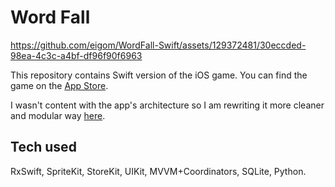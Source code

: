 # Word Fall


https://github.com/eigom/WordFall-Swift/assets/129372481/30eccded-98ea-4c3c-a4bf-df96f90f6963


This repository contains Swift version of the iOS game. You can find the game on the [App Store](https://apps.apple.com/us/app/word-fall-a-game-of-words/id1665721593).

I wasn't content with the app's architecture so I am rewriting it more cleaner and modular way [here](https://github.com/eigom/WordFall-Clean).

## Tech used

RxSwift, SpriteKit, StoreKit, UIKit, MVVM+Coordinators, SQLite, Python.
